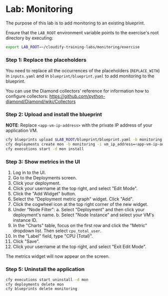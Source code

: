 # Lab: Monitoring

The purpose of this lab is to add monitoring to an existing blueprint.

Ensure that the `LAB_ROOT` environment variable points to the exercise's root directory by executing:

```bash
export LAB_ROOT=~/cloudify-training-labs/monitoring/exercise
```

### Step 1: Replace the placeholders

You need to replace all the occurrences of the placeholders (`REPLACE_WITH`) in `inputs.yaml` and in `blueprint/blueprint.yaml` to add monitoring to the blueprint.

You can use the Diamond collectors' reference for information how to configure collectors: https://github.com/python-diamond/Diamond/wiki/Collectors
 
### Step 2: Upload and install the blueprint

**NOTE**: Replace `<app-vm-ip-address>` with the private IP address of your application VM.

```bash
cfy blueprints upload $LAB_ROOT/blueprint/blueprint.yaml -b monitoring
cfy deployments create mon -b monitoring -i vm_ip_address=<app-vm-ip-address>
cfy executions start -d mon install
```

### Step 3: Show metrics in the UI

1.  Log in to the UI.
2.  Go to the Deployments screen.
3.  Click your deployment.
4.  Click your username at the top right, and select "Edit Mode".
5.  Click the "Add Widget" button.
6.  Select the "Deployment metric graph" widget. Click "Add".
7.  Click the cogwheel icon at the top right corner of the new widget.
8.  Under "Node Filter":
    a. Select "Deployment" and then click your deployment's name.
    b. Select "Node Instance" and select your VM's instance ID.
9.  In the "Charts" table, focus on the first row and click the "Metric" dropdown list. Then select `cpu_total_user`.
10. In the "Label" field, type "CPU (Total)".
11. Click "Save".
12. Click your username at the top right, and select "Exit Edit Mode".

The metrics widget will now appear on the screen.

### Step 5: Uninstall the application

```bash
cfy executions start uninstall -d mon
cfy deployments delete mon
cfy blueprints delete monitoring
```
